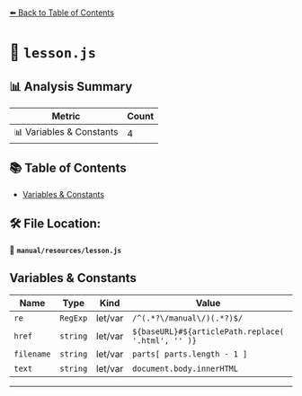[⬅️ Back to Table of Contents](../../index.md)

# 📄 `lesson.js`

## 📊 Analysis Summary

| Metric | Count |
|--------|-------|
| 📊 Variables & Constants | 4 |

## 📚 Table of Contents

- [Variables & Constants](#variables-constants)

## 🛠️ File Location:
📂 **`manual/resources/lesson.js`**

## Variables & Constants

| Name | Type | Kind | Value | Exported |
|------|------|------|-------|----------|
| `re` | `RegExp` | let/var | `/^(.*?\/manual\/)(.*?)$/` | ✗ |
| `href` | `string` | let/var | ``${baseURL}#${articlePath.replace( '.html', '' )}`` | ✗ |
| `filename` | `string` | let/var | `parts[ parts.length - 1 ]` | ✗ |
| `text` | `string` | let/var | `document.body.innerHTML` | ✗ |


---